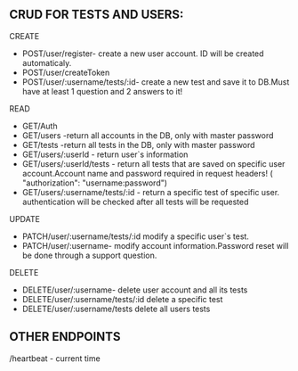 ## CRUD FOR TESTS AND USERS:

CREATE

* POST/user/register- create a new user account. ID will be created automaticaly.
* POST/user/createToken
* POST/user/:username/tests/:id- create a new test and save it to DB.Must have at least 1 question and 2 answers to it!

READ

* GET/Auth
* GET/users -return all accounts in the DB, only with master password
* GET/tests -return all tests in the DB, only with master password
* GET/users/:userId - return user`s information
* GET/users/:userId/tests - return all tests that are saved on specific user account.Account name and password required in request headers!  ( "authorization": "username:password")
* GET/users/:username/tests/:id - return a specific test of specific user. authentication will be checked after all tests will be requested

UPDATE

* PATCH/user/:username/tests/:id modify a specific user`s test.
* PATCH/user/:username- modify account information.Password reset will be done through a support question.

DELETE

* DELETE/user/:username- delete user account and all its tests
* DELETE/user/:username/tests/:id delete a specific test
* DELETE/user/:username/tests delete all users tests

## OTHER ENDPOINTS

/heartbeat - current time
